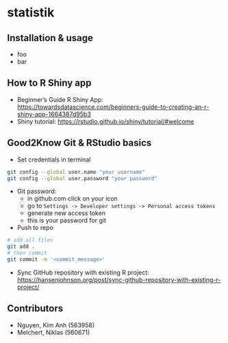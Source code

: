 # statistik

## Installation & usage
- foo
- bar

## How to R Shiny app
- Beginner’s Guide R Shiny App: https://towardsdatascience.com/beginners-guide-to-creating-an-r-shiny-app-1664387d95b3
- Shiny tutorial: https://rstudio.github.io/shiny/tutorial/#welcome

## Good2Know Git & RStudio basics
- Set credentials in terminal
```bash
git config --global user.name "your username"
git config --global user.password "your password"
```
- Git password:
  -   in github.com click on your icon
  -   go to `Settings -> Developer settings -> Personal access tokens`
  -   generate new access token
  -   this is your password for git
- Push to repo
```bash
# add all files
git add .
# then commit
git commit -m '<commit_message>'
```
- Sync GitHub repository with existing R project: https://hansenjohnson.org/post/sync-github-repository-with-existing-r-project/

## Contributors
- Nguyen, Kim Anh (563958)
- Melchert, Niklas (560671)
